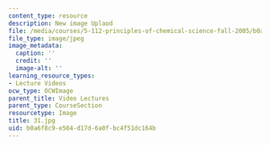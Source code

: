 ```yaml
---
content_type: resource
description: New image Uplaod
file: /media/courses/5-112-principles-of-chemical-science-fall-2005/b0a6f8c9e504d17d6a0fbc4f51dc164b_31.jpg
file_type: image/jpeg
image_metadata:
  caption: ''
  credit: ''
  image-alt: ''
learning_resource_types:
- Lecture Videos
ocw_type: OCWImage
parent_title: Video Lectures
parent_type: CourseSection
resourcetype: Image
title: 31.jpg
uid: b0a6f8c9-e504-d17d-6a0f-bc4f51dc164b
---
```

